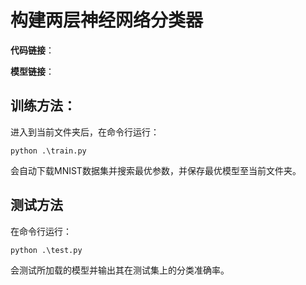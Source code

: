 # 构建两层神经网络分类器
**代码链接**： 

**模型链接**：

## 训练方法：
进入到当前文件夹后，在命令行运行：

`python .\train.py`

会自动下载MNIST数据集并搜索最优参数，并保存最优模型至当前文件夹。

## 测试方法
在命令行运行：

`python .\test.py`

会测试所加载的模型并输出其在测试集上的分类准确率。
